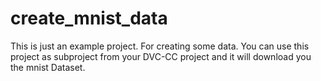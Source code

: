 # create_mnist_data
This is just an example project. For creating some data. You can use this project as subproject from your DVC-CC project and it will download you the mnist Dataset.
